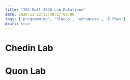 ```yaml
---
title: "IGG Fall 2020 Lab Rotations"
date: 2020-11-22T13:49:27-08:00
tags: ['programming', 'Rloops', 'enhancers', 'E-Phys']
draft: true
---
```


# Chedin Lab

# Quon Lab